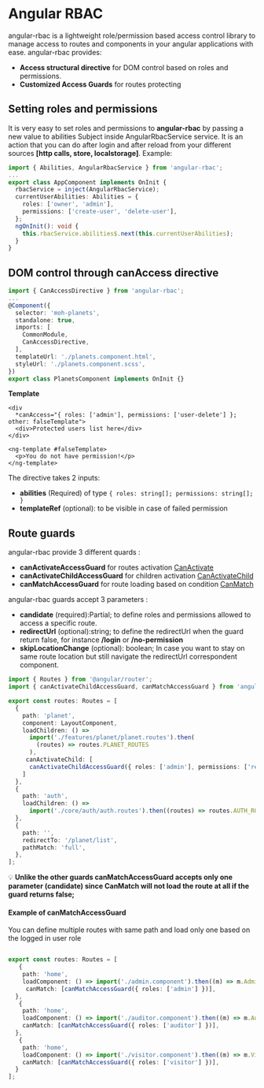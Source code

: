 # Angular RBAC

angular-rbac is a lightweight role/permission based access control library to manage access to routes and components in your angular applications with ease.
angular-rbac provides: 
- **Access structural directive** for DOM control based on roles and permissions.
- **Customized Access Guards** for routes protecting

## Setting roles and permissions
It is very easy to set roles and permissions to **angular-rbac** by passing a new value to abilities Subject inside AngularRbacService service. It is an action that you can do after login and after reload from your different sources **[http calls, store, localstorage]**. Example: 

``` typescript
import { Abilities, AngularRbacService } from 'angular-rbac';
...
export class AppComponent implements OnInit {
  rbacService = inject(AngularRbacService);
  currentUserAbilities: Abilities = {
    roles: ['owner', 'admin'],
    permissions: ['create-user', 'delete-user'],
  };
  ngOnInit(): void {
    this.rbacService.abilities$.next(this.currentUserAbilities);
  }
}
```

## DOM control through canAccess directive

``` typescript
import { CanAccessDirective } from 'angular-rbac';
...
@Component({
  selector: 'moh-planets',
  standalone: true,
  imports: [
    CommonModule,
    CanAccessDirective,
  ],
  templateUrl: './planets.component.html',
  styleUrl: './planets.component.scss',
})
export class PlanetsComponent implements OnInit {}
```
**Template**
```tsx
<div
  *canAccess="{ roles: ['admin'], permissions: ['user-delete'] }; other: falseTemplate">
  <div>Protected users list here</div>
</div>

<ng-template #falseTemplate>
  <p>You do not have permission!</p>
</ng-template>
```

The directive takes 2 inputs:
- **abilities** (Required) of type `{
  roles: string[];
  permissions: string[];
}`
- **templateRef** (optional): to be visible in case of failed permission

## Route guards
angular-rbac provide 3 different quards :
- **canActivateAccessGuard** for routes activation [CanActivate](https://angular.dev/api/router/CanActivate)
- **canActivateChildAccessGuard** for children activation [CanActivateChild](https://angular.dev/api/router/CanActivateChild)
- **canMatchAccessGuard** for route loading based on condition [CanMatch](https://angular.dev/api/router/CanMatch)

angular-rbac guards accept 3 parameters :

-  **candidate** (required):Partial<Abilities>; to define roles and permissions allowed to access a specific route.
- **redirectUrl** (optional):string; to define the redirectUrl when the guard return false, for instance **/login**  or **/no-permission**
- **skipLocationChange** (optional): boolean; In case you want to stay on same route location but still navigate the redirectUrl correspondent component.

``` typescript
import { Routes } from '@angular/router';
import { canActivateChildAccessGuard, canMatchAccessGuard } from 'angular-rbac';

export const routes: Routes = [
  {
    path: 'planet',
    component: LayoutComponent,
    loadChildren: () =>
      import('./features/planet/planet.routes').then(
        (routes) => routes.PLANET_ROUTES
      ),
     canActivateChild: [
      canActivateChildAccessGuard({ roles: ['admin'], permissions: ['read-planets', 'create-planets'] }, '/auth/login', true)
    ]
  },
  {
    path: 'auth',
    loadChildren: () =>
      import('./core/auth/auth.routes').then((routes) => routes.AUTH_ROUTES),
  },
  {
    path: '',
    redirectTo: '/planet/list',
    pathMatch: 'full',
  },
];
```
💡 **Unlike the other guards canMatchAccessGuard accepts only one parameter (candidate) since CanMatch will not load the route at all if the guard returns false;**

#### Example of canMatchAccessGuard

You can define multiple routes with same path and load only one based on the logged in user role

```typescript

export const routes: Routes = [
   {
    path: 'home',
    loadComponent: () => import('./admin.component').then((m) => m.AdminComponent),
     canMatch: [canMatchAccessGuard({ roles: ['admin'] })],
  },
   {
    path: 'home',
    loadComponent: () => import('./auditor.component').then((m) => m.AuditorComponent),
    canMatch: [canMatchAccessGuard({ roles: ['auditor'] })],
  },
   {
    path: 'home',
    loadComponent: () => import('./visitor.component').then((m) => m.VisitorComponent),
    canMatch: [canMatchAccessGuard({ roles: ['visitor'] })],
  } 
];
```


